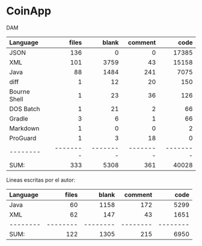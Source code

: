 # CoinApp
DAM

| Language     |    files |    blank |  comment |     code |
|:-------------|---------:|---------:|---------:|---------:|
| JSON         |      136 |        0 |        0 |    17385 |
| XML          |      101 |     3759 |       43 |    15158 |
| Java         |       88 |     1484 |      241 |     7075 |
| diff         |        1 |       12 |       20 |      150 |
| Bourne Shell |        1 |       23 |       36 |      126 |
| DOS Batch    |        1 |       21 |        2 |       66 |
| Gradle       |        3 |        6 |        1 |       66 |
| Markdown     |        1 |        0 |        0 |        2 |
| ProGuard     |        1 |        3 |       18 |        0 |
| --------     | -------- | -------- | -------- | -------- |
| SUM:         |      333 |     5308 |      361 |    40028 |


Lineas escritas por el autor:

| Language |    files |    blank |  comment |     code |
|:---------|---------:|---------:|---------:|---------:|
| Java     |       60 |     1158 |      172 |     5299 |
| XML      |       62 |      147 |       43 |     1651 |
| -------- | -------- | -------- | -------- | -------- |
| SUM:     |      122 |     1305 |      215 |     6950 |
